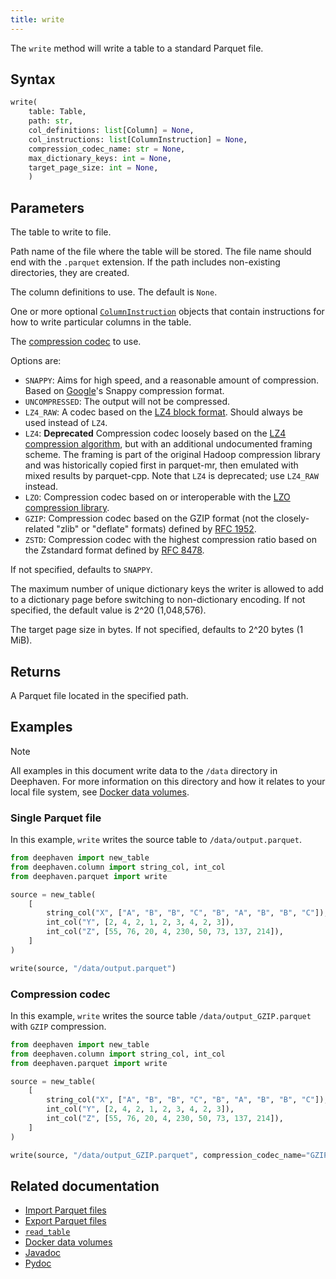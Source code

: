 ```yaml
---
title: write
---
```


The `write` method will write a table to a standard Parquet file.

## Syntax

```python syntax
write(
    table: Table,
    path: str,
    col_definitions: list[Column] = None,
    col_instructions: list[ColumnInstruction] = None,
    compression_codec_name: str = None,
    max_dictionary_keys: int = None,
    target_page_size: int = None,
    )
```

## Parameters

<ParamTable>
<Param name="table" type="Table">

The table to write to file.

</Param>
<Param name="path" type="str">

Path name of the file where the table will be stored. The file name should end with the `.parquet` extension. If the path includes non-existing directories, they are created.

</Param>
<Param name="col_definitions" type="list[Column]" optional>

The column definitions to use. The default is `None`.

</Param>
<Param name="col_instructions" type="list[ColumnInstruction]" optional>

One or more optional [`ColumnInstruction`](./ColumnInstruction.md) objects that contain instructions for how to write particular columns in the table.

</Param>
<Param name="compression_codec_name" type="str" optional>

The [compression codec](https://www.javadoc.io/doc/org.apache.parquet/parquet-hadoop/1.8.1/org/apache/parquet/hadoop/metadata/CompressionCodecName.html) to use.

Options are:

- `SNAPPY`: Aims for high speed, and a reasonable amount of compression. Based on [Google](https://github.com/google/snappy/blob/main/format_description.txt)'s Snappy compression format.
- `UNCOMPRESSED`: The output will not be compressed.
- `LZ4_RAW`: A codec based on the [LZ4 block format](https://github.com/lz4/lz4/blob/dev/doc/lz4_Block_format.md). Should always be used instead of `LZ4`.
- `LZ4`: **Deprecated** Compression codec loosely based on the [LZ4 compression algorithm](https://github.com/lz4/lz4), but with an additional undocumented framing scheme. The framing is part of the original Hadoop compression library and was historically copied first in parquet-mr, then emulated with mixed results by parquet-cpp. Note that `LZ4` is deprecated; use `LZ4_RAW` instead.
- `LZO`: Compression codec based on or interoperable with the [LZO compression library](https://www.oberhumer.com/opensource/lzo/).
- `GZIP`: Compression codec based on the GZIP format (not the closely-related "zlib" or "deflate" formats) defined by [RFC 1952](https://tools.ietf.org/html/rfc1952).
- `ZSTD`: Compression codec with the highest compression ratio based on the Zstandard format defined by [RFC 8478](https://tools.ietf.org/html/rfc8478).

If not specified, defaults to `SNAPPY`.

</Param>
<Param name="max_dictionary_keys" type="int" optional>

The maximum number of unique dictionary keys the writer is allowed to add to a dictionary page before switching to non-dictionary encoding. If not specified, the default value is 2^20 (1,048,576).

</Param>
<Param name="target_page_size" type="int" optional>

The target page size in bytes. If not specified, defaults to 2^20 bytes (1 MiB).

</Param>
</ParamTable>

## Returns

A Parquet file located in the specified path.

## Examples

> [!NOTE]
> All examples in this document write data to the `/data` directory in Deephaven. For more information on this directory and how it relates to your local file system, see [Docker data volumes](../../../conceptual/docker-data-volumes.md).

### Single Parquet file

In this example, `write` writes the source table to `/data/output.parquet`.

```python
from deephaven import new_table
from deephaven.column import string_col, int_col
from deephaven.parquet import write

source = new_table(
    [
        string_col("X", ["A", "B", "B", "C", "B", "A", "B", "B", "C"]),
        int_col("Y", [2, 4, 2, 1, 2, 3, 4, 2, 3]),
        int_col("Z", [55, 76, 20, 4, 230, 50, 73, 137, 214]),
    ]
)

write(source, "/data/output.parquet")
```

### Compression codec

In this example, `write` writes the source table `/data/output_GZIP.parquet` with `GZIP` compression.

```python
from deephaven import new_table
from deephaven.column import string_col, int_col
from deephaven.parquet import write

source = new_table(
    [
        string_col("X", ["A", "B", "B", "C", "B", "A", "B", "B", "C"]),
        int_col("Y", [2, 4, 2, 1, 2, 3, 4, 2, 3]),
        int_col("Z", [55, 76, 20, 4, 230, 50, 73, 137, 214]),
    ]
)

write(source, "/data/output_GZIP.parquet", compression_codec_name="GZIP")
```

## Related documentation

- [Import Parquet files](../../../how-to-guides/data-import-export/parquet-import.md)
- [Export Parquet files](../../../how-to-guides/data-import-export/parquet-export.md)
- [`read_table`](./readTable.md)
- [Docker data volumes](../../../conceptual/docker-data-volumes.md)
- [Javadoc](https://docs.deephaven.io/core/javadoc/io/deephaven/parquet/table/ParquetTools.html#readTable(java.lang.String))
- [Pydoc](/core/pydoc/code/deephaven.parquet.html#deephaven.parquet.write)
